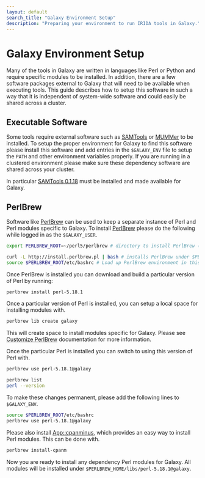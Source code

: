 ```yaml
---
layout: default
search_title: "Galaxy Environment Setup"
description: "Preparing your environment to run IRIDA tools in Galaxy."
---
```


Galaxy Environment Setup
========================

Many of the tools in Galaxy are written in languages like Perl or Python and require specific modules to be installed.  In addition, there are a few software packages external to Galaxy that will need to be available when executing tools.  This guide describes how to setup this software in such a way that it is independent of system-wide software and could easily be shared across a cluster.

Executable Software
-------------------

Some tools require external software such as [SAMTools][] or [MUMMer][] to be installed.  To setup the proper environment for Galaxy to find this software please install this software and add entries in the `$GALAXY_ENV` file to setup the `PATH` and other environment variables properly.  If you are running in a clustered environment please make sure these dependency software are shared across your cluster.

In particular [SAMTools 0.1.18][] must be installed and made available for Galaxy.

PerlBrew
--------

Software like [PerlBrew][] can be used to keep a separate instance of Perl and Perl modules specific to Galaxy.  To install [PerlBrew][] please do the following while logged in as the `$GALAXY_USER`.

```bash
export PERLBREW_ROOT=~/perl5/perlbrew # directory to install PerlBrew (this is the default)

curl -L http://install.perlbrew.pl | bash # installs PerlBrew under $PERLBREW_ROOT
source $PERLBREW_ROOT/etc/bashrc # Load up PerlBrew environment in this session
```
Once PerlBrew is installed you can download and build a particular version of Perl by running:

```bash
perlbrew install perl-5.18.1
```

Once a particular version of Perl is installed, you can setup a local space for installing modules with.

```bash
perlbrew lib create galaxy
```

This will create space to install modules specific for Galaxy.  Please see [Customize PerlBrew][] documentation for more information.

Once the particular Perl is installed you can switch to using this version of Perl with.

```bash
perlbrew use perl-5.18.1@galaxy

perlbrew list
perl --version
```

To make these changes permanent, please add the following lines to `$GALAXY_ENV`.

```bash
source $PERLBREW_ROOT/etc/bashrc
perlbrew use perl-5.18.1@galaxy
```

Please also install [App::cpanminus][], which provides an easy way to install Perl modules.  This can be done with.

```bash
perlbrew install-cpanm
```

Now you are ready to install any dependency Perl modules for Galaxy.  All modules will be installed under `$PERLBREW_HOME/libs/perl-5.18.1@galaxy`.

[Customize PerlBrew]: http://perlbrew.pl/Install-a-sitecustomize.pl-file-with-perlbrew.html
[PerlBrew]: http://perlbrew.pl/
[App::cpanminus]: http://search.cpan.org/~miyagawa/App-cpanminus-1.7027/lib/App/cpanminus.pm
[SAMTools]: http://www.htslib.org/
[SAMTools 0.1.18]: http://downloads.sourceforge.net/project/samtools/samtools/0.1.18/samtools-0.1.18.tar.bz2
[MUMMer]: http://mummer.sourceforge.net/
